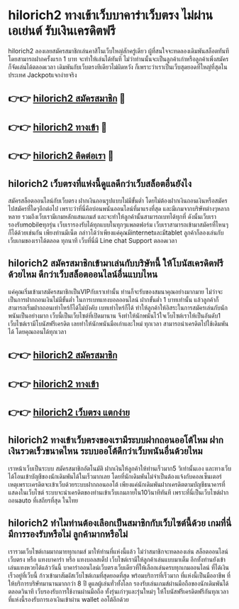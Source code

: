 # hilorich2 ทางเข้าเว็บบาคาร่าเว็บตรง ไม่ผ่านเอเย่นต์ รับเงินเครดิตฟรี

hilorich2 ลองเลยสมัครสมาชิกเล่นคาสิโนเว็บใหญ่สักครู่เดียว ผู้ที่สนใจจะทดลองเดิมพันสล็อตทันทีโดยสามารถฝากครั้งแรก 1 บาท จะทำให้เล่นได้ทันที ไม่ว่าท่านนั้นจะเป็นลูกค้าเก่าหรือลูกค้าเพิ่งสมัคร ก็จัดเล่นได้ตลอดเวลา เดิมพันกับเว็บตรงทีเดียวไม่ผิดหวัง ก็เพราะว่าเราเป็นเว็บสุดยอดที่ใหญ่ที่สุดในประเทศ Jackpotแจกง่ายจริง

## 👉👉 [hilorich2 สมัครสมาชิก](https://bit.ly/3Ckzg5n) 🎰
## 👉👉 [hilorich2 ทางเข้า](https://bit.ly/3Ckzg5n) 🎰
## 👉👉 [hilorich2 ติดต่อเรา](https://bit.ly/3Ckzg5n) 🎰

## hilorich2 เว็บตรงที่แห่งนี้ดูแลดีกว่าเว็บสล็อตอื่นยังไง
สมัครสล็อตออนไลน์กับเว็บตรง ฝากเงินถอนรูปแบบไม่มีขั้นต่ำ โดยไม่ต้องฝากเงินถอนเงินหรือสมัครไปสมัครที่ใดๆอีกต่อไป เพราะว่าที่นี่คือบ่อนพนันออนไลน์ที่มาแรงที่สุด และมีเกมจากบริษัทต่างๆหลากหลาย รวมถึงเว็บเรามีเกมหลักแสนเกมส์ และจะทำให้ลูกค้านั้นสามารถเบทได้ทุกที่ ดังนั้นเว็บเรารองรับmobileทุกรุ่น เว็บเรารองรับได้ทุกแบบในทุกๆแพลตฟอร์ม เว็บเราสามารถเข้ามาสมัครที่ไหนๆก็ได้ด้วยเช่นกัน เพียงท่านมีเน็ต กล่าวได้ว่าเพียงแค่คุณมีinternetและมีtablet ลูกค้าก็ลองเล่นกับเว็บเกมของเราได้ตลอด ทุกนาที เว็บที่นี่มี Line chat Support ตลอดเวลา

## hilorich2 สมัครสมาชิกเข้ามาเล่นกับบริษัทนี้ ให้โบนัสเครดิตฟรีด้วยไหม ดีกว่าเว็บสล็อตออนไลน์อื่นแบบไหน
แค่คุณเริ่มเข้ามาสมัครสมาชิกเป็นVIPกับเราเท่านั้น ท่านก็จะรับของสมนาคุณอย่างมากมาย ไม่ว่าจะเป็นการฝากถอนเงินไม่มีขั้นต่ำ ในการเบทแทงบอลออนไลน์ ฝากขั้นต่ำ 1 บาทเท่านั้น แล้วลูกค้าก็สามารถเริ่มฝากถอนเท่าไหร่ก็ได้ไม่บังคับ เบทเท่าไหร่ก็ได้ ทำให้ลูกค้าให้อิสระในการสมัครเล่นกับนักพนันเป็นอย่างมาก เว็บนี้เป็นเว็บไซต์ที่เปิดมานาน จึงทำให้นักพนันไว้ใจเว็บไซต์เราให้เป็นอันดับ1 เว็บไซต์เรามีโบนัสฟรีเครดิต เลยทำให้นักพนันมือเก่าและใหม่ ทุกเวลา สามารถนำเครดิตไปใช้เดิมพันได้ โดยคุณถอนได้ทุกเวลา

## 👉👉 [hilorich2 สมัครสมาชิก](https://bit.ly/3Ckzg5n)
## 👉👉 [hilorich2 ทางเข้า](https://bit.ly/3Ckzg5n)
## 👉👉 [hilorich2 เว็บตรง แตกง่าย](https://bit.ly/3Ckzg5n)

## hilorich2 ทางเข้าเว็บตรงของเรามีระบบฝากถอนออโต้ไหม ฝากเงินรวดเร็วขนาดไหน ระบบออโต้ดีกว่าเว็บพนันอื่นด้วยไหม
เราหน้าเว็บเป็นระบบ สมัครสมาชิกอัตโนมัติ ฝากเงินให้ลูกค้าให้ท่านเร็วมาก5 วิเท่านั้นเอง และทางเว็บได้โอนเข้าบัญชีของนักเดิมพันได้ในเร็วมากเลย โดยที่นักเดิมพันไม่จำเป็นต้องแจ้งกับคอลเซ็นเตอร์ เหตุเพราะเครดิตจะเข้าเว็บด้วยระบบฝากถอนออโต้ เพียงแค่นักเดิมพันฝากเครดิตตามบัญชีธนาคารที่แสดงในเว็บไซต์ ระบบจะนำเครดิตของท่านเข้าเว็บเกมภายใน10วินาทีทันที เพราะที่นี่เป็นเว็บไซต์ฝากถอนauto ที่เสถียรที่สุด ในไทย

## hilorich2 ทำไมท่านต้องเลือกเป็นสมาชิกกับเว็บไซต์นี้ด้วย เกมที่นี่มีการรองรับหรือไม่ ลูกค้ามากหรือไม่
เรารวมเว็บไซต์เกมมากมายทุกเกมส์ มาให้ท่านที่แห่งนี้แล้ว ไม่ว่าสมาชิกจะทดลองเล่น สล็อตออนไลน์เว็บตรง หรือ แทงบาคาร่า หรือ แทงบอลสเต็ป เว็บไซต์เรามีให้ลูกค้าเล่นแบบมาเต็ม อีกทั้งท่านยังเข้าเล่นแทงหวยได้แล้ววันนี้ บาคาร่าออนไลน์เว็บตรงเว็บเดียวที่ให้เลือกเล่นครบทุกเกมออนไลน์ ที่ได้เงินเร็วอยู่ที่เว็บนี้ ก้าวเข้ามาสัมผัสเว็บไซต์เกมที่สุดยอดที่สุด พร้อมบริการที่เร็วมาก ที่แห่งนี้เป็นมืออาชีพ ที่ให้บริการบริษัทมานานมากกว่า 8 ปี ดูแลผู้เล่นทั่วทั้งโลก รองรับเล่นเกมส์ผ่านมือถือของนักเดิมพันได้ตลอดวินาที เว็บรองรับการใช้งานผ่านมือถือ ทั้งรุ่นเก่าๆและรุ่นใหม่ๆ ให้โบนัสฟรีเครดิตฟรีกันทุกเวลา ที่แห่งนี้รองรับการเอาเงินเข้าผ่าน wallet ออโต้อีกด้วย
